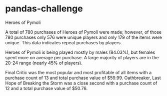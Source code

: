 # pandas-challenge
Heroes of Pymoli

A total of 780 purchases of Heroes of Pymoli were made; however, of those 780 purchases only 576 were unique players and only 179 of the items were unique. This data indicates repeat purchases by players. 

Heroes of Pymoli is being played mostly by males (84.03%), but females spent more on average per purchase. A large majority of players are in the 20-24 range (nearly 45% of players). 

Final Critic was the most popular and most profitable of all items with a purchase count of 13 and total purchase value of $59.99. Oathbreaker, Last Hope of Breaking the Storm was a close second with a purchase count of 12 and a total purchase value of $50.76.
